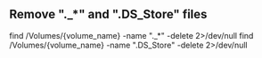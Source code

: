 ## Remove "._*" and ".DS_Store" files
find /Volumes/{volume_name} -name "._*" -delete 2>/dev/null
find /Volumes/{volume_name} -name ".DS_Store" -delete 2>/dev/null
